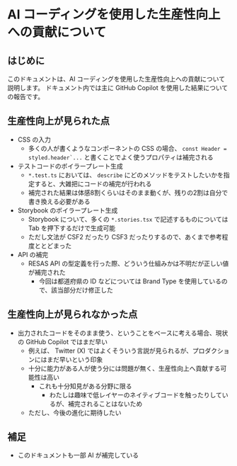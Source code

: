 # AI コーディングを使用した生産性向上への貢献について

## はじめに

このドキュメントは、AI コーディングを使用した生産性向上への貢献について説明します。
ドキュメント内では主に GitHub Copilot を使用した結果についての報告です。

## 生産性向上が見られた点

- CSS の入力
  - 多くの人が書くようなコンポーネントの CSS の場合、 ``const Header = styled.header`...`` と書くことでよく使うプロパティは補完される
- テストコードのボイラープレート生成
  - `*.test.ts` においては、 `describe` にどのメソッドをテストしたいかを指定すると、大雑把にコードの補完が行われる
  - 補完された結果は体感8割くらいはそのまま動くが、残りの2割は自分で書き換える必要がある
- Storybook のボイラープレート生成
  - Storybook について、多くの `*.stories.tsx` で記述するものについては Tab を押下するだけで生成可能
  - ただし文法が CSF2 だったり CSF3 だったりするので、あくまで参考程度ととどまった
- API の補完
  - RESAS API の型定義を行った際、どういう仕組みかは不明だが正しい値が補完された
    - 今回は都道府県の ID などについては Brand Type を使用しているので、該当部分だけ修正した

## 生産性向上が見られなかった点

- 出力されたコードをそのまま使う、ということをベースに考える場合、現状の GitHub Copilot ではまだ早い
  - 例えば、 Twitter (X) ではよくそういう言説が見られるが、プロダクションにはまだ早いという印象
  - 十分に能力がある人が使う分には問題が無く、生産性向上へ貢献する可能性は高い
    - これも十分知見がある分野に限る
      - わたしは趣味で低レイヤーのネイティブコードを触ったりしているが、補完されることはないため
  - ただし、今後の進化に期待したい

## 補足

- このドキュメントも一部 AI が補完している
